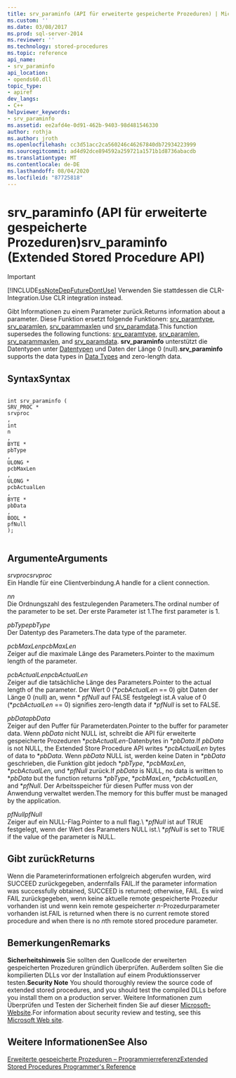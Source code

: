 ```yaml
---
title: srv_paraminfo (API für erweiterte gespeicherte Prozeduren) | Microsoft-Dokumentation
ms.custom: ''
ms.date: 03/08/2017
ms.prod: sql-server-2014
ms.reviewer: ''
ms.technology: stored-procedures
ms.topic: reference
api_name:
- srv_paraminfo
api_location:
- opends60.dll
topic_type:
- apiref
dev_langs:
- C++
helpviewer_keywords:
- srv_paraminfo
ms.assetid: ee2afd4e-0d91-462b-9403-98d481546330
author: rothja
ms.author: jroth
ms.openlocfilehash: cc3d51acc2ca560246c46267840db72934223999
ms.sourcegitcommit: ad4d92dce894592a259721a1571b1d8736abacdb
ms.translationtype: MT
ms.contentlocale: de-DE
ms.lasthandoff: 08/04/2020
ms.locfileid: "87725818"
---
```

# <a name="srv_paraminfo-extended-stored-procedure-api"></a><span data-ttu-id="44fa5-102">srv_paraminfo (API für erweiterte gespeicherte Prozeduren)</span><span class="sxs-lookup"><span data-stu-id="44fa5-102">srv_paraminfo (Extended Stored Procedure API)</span></span>
    
> [!IMPORTANT]  
>  [!INCLUDE[ssNoteDepFutureDontUse](../../includes/ssnotedepfuturedontuse-md.md)] <span data-ttu-id="44fa5-103">Verwenden Sie stattdessen die CLR-Integration.</span><span class="sxs-lookup"><span data-stu-id="44fa5-103">Use CLR integration instead.</span></span>  
  
 <span data-ttu-id="44fa5-104">Gibt Informationen zu einem Parameter zurück.</span><span class="sxs-lookup"><span data-stu-id="44fa5-104">Returns information about a parameter.</span></span> <span data-ttu-id="44fa5-105">Diese Funktion ersetzt folgende Funktionen: [srv_paramtype](srv-paramtype-extended-stored-procedure-api.md), [srv_paramlen](srv-paramlen-extended-stored-procedure-api.md), [srv_parammaxlen](srv-parammaxlen-extended-stored-procedure-api.md) und [srv_paramdata](srv-paramdata-extended-stored-procedure-api.md).</span><span class="sxs-lookup"><span data-stu-id="44fa5-105">This function supersedes the following functions: [srv_paramtype](srv-paramtype-extended-stored-procedure-api.md), [srv_paramlen](srv-paramlen-extended-stored-procedure-api.md), [srv_parammaxlen](srv-parammaxlen-extended-stored-procedure-api.md), and [srv_paramdata](srv-paramdata-extended-stored-procedure-api.md).</span></span> <span data-ttu-id="44fa5-106">**srv_paraminfo** unterstützt die Datentypen unter [Datentypen](data-types-extended-stored-procedure-api.md) und Daten der Länge 0 (null).</span><span class="sxs-lookup"><span data-stu-id="44fa5-106">**srv_paraminfo** supports the data types in [Data Types](data-types-extended-stored-procedure-api.md) and zero-length data.</span></span>  
  
## <a name="syntax"></a><span data-ttu-id="44fa5-107">Syntax</span><span class="sxs-lookup"><span data-stu-id="44fa5-107">Syntax</span></span>  
  
```  
  
int srv_paraminfo (  
SRV_PROC *  
srvproc  
,  
int  
n  
,  
BYTE *  
pbType  
,  
ULONG *  
pcbMaxLen  
,  
ULONG *  
pcbActualLen  
,  
BYTE *  
pbData  
,  
BOOL *  
pfNull  
);  
  
```  
  
## <a name="arguments"></a><span data-ttu-id="44fa5-108">Argumente</span><span class="sxs-lookup"><span data-stu-id="44fa5-108">Arguments</span></span>  
 <span data-ttu-id="44fa5-109">*srvproc*</span><span class="sxs-lookup"><span data-stu-id="44fa5-109">*srvproc*</span></span>  
 <span data-ttu-id="44fa5-110">Ein Handle für eine Clientverbindung.</span><span class="sxs-lookup"><span data-stu-id="44fa5-110">A handle for a client connection.</span></span>  
  
 <span data-ttu-id="44fa5-111">*n*</span><span class="sxs-lookup"><span data-stu-id="44fa5-111">*n*</span></span>  
 <span data-ttu-id="44fa5-112">Die Ordnungszahl des festzulegenden Parameters.</span><span class="sxs-lookup"><span data-stu-id="44fa5-112">The ordinal number of the parameter to be set.</span></span> <span data-ttu-id="44fa5-113">Der erste Parameter ist 1.</span><span class="sxs-lookup"><span data-stu-id="44fa5-113">The first parameter is 1.</span></span>  
  
 <span data-ttu-id="44fa5-114">*pbType*</span><span class="sxs-lookup"><span data-stu-id="44fa5-114">*pbType*</span></span>  
 <span data-ttu-id="44fa5-115">Der Datentyp des Parameters.</span><span class="sxs-lookup"><span data-stu-id="44fa5-115">The data type of the parameter.</span></span>  
  
 <span data-ttu-id="44fa5-116">*pcbMaxLen*</span><span class="sxs-lookup"><span data-stu-id="44fa5-116">*pcbMaxLen*</span></span>  
 <span data-ttu-id="44fa5-117">Zeiger auf die maximale Länge des Parameters.</span><span class="sxs-lookup"><span data-stu-id="44fa5-117">Pointer to the maximum length of the parameter.</span></span>  
  
 <span data-ttu-id="44fa5-118">*pcbActualLen*</span><span class="sxs-lookup"><span data-stu-id="44fa5-118">*pcbActualLen*</span></span>  
 <span data-ttu-id="44fa5-119">Zeiger auf die tatsächliche Länge des Parameters.</span><span class="sxs-lookup"><span data-stu-id="44fa5-119">Pointer to the actual length of the parameter.</span></span> <span data-ttu-id="44fa5-120">Der Wert 0 (\**pcbActualLen* == 0) gibt Daten der Länge 0 (null) an, wenn \* *pfNull* auf FALSE festgelegt ist.</span><span class="sxs-lookup"><span data-stu-id="44fa5-120">A value of 0 (\**pcbActualLen* == 0) signifies zero-length data if \**pfNull* is set to FALSE.</span></span>  
  
 <span data-ttu-id="44fa5-121">*pbData*</span><span class="sxs-lookup"><span data-stu-id="44fa5-121">*pbData*</span></span>  
 <span data-ttu-id="44fa5-122">Zeiger auf den Puffer für Parameterdaten.</span><span class="sxs-lookup"><span data-stu-id="44fa5-122">Pointer to the buffer for parameter data.</span></span> <span data-ttu-id="44fa5-123">Wenn *pbData* nicht NULL ist, schreibt die API für erweiterte gespeicherte Prozeduren \**pcbActualLen*-Datenbytes in \**pbData*.</span><span class="sxs-lookup"><span data-stu-id="44fa5-123">If *pbData* is not NULL, the Extended Store Procedure API writes \**pcbActualLen* bytes of data to \**pbData*.</span></span> <span data-ttu-id="44fa5-124">Wenn *pbData* NULL ist, werden keine Daten in \**pbData* geschrieben, die Funktion gibt jedoch \**pbType*, \**pcbMaxLen*, \**pcbActualLen*, und \**pfNull* zurück.</span><span class="sxs-lookup"><span data-stu-id="44fa5-124">If *pbData* is NULL, no data is written to \**pbData* but the function returns \**pbType*, \**pcbMaxLen*, \**pcbActualLen*, and \**pfNull*.</span></span> <span data-ttu-id="44fa5-125">Der Arbeitsspeicher für diesen Puffer muss von der Anwendung verwaltet werden.</span><span class="sxs-lookup"><span data-stu-id="44fa5-125">The memory for this buffer must be managed by the application.</span></span>  
  
 <span data-ttu-id="44fa5-126">*pfNull*</span><span class="sxs-lookup"><span data-stu-id="44fa5-126">*pfNull*</span></span>  
 <span data-ttu-id="44fa5-127">Zeiger auf ein NULL-Flag.</span><span class="sxs-lookup"><span data-stu-id="44fa5-127">Pointer to a null flag.</span></span><span data-ttu-id="44fa5-128">\ **pfNull* ist auf TRUE festgelegt, wenn der Wert des Parameters NULL ist.</span><span class="sxs-lookup"><span data-stu-id="44fa5-128">\ **pfNull* is set to TRUE if the value of the parameter is NULL.</span></span>  
  
## <a name="returns"></a><span data-ttu-id="44fa5-129">Gibt zurück</span><span class="sxs-lookup"><span data-stu-id="44fa5-129">Returns</span></span>  
 <span data-ttu-id="44fa5-130">Wenn die Parameterinformationen erfolgreich abgerufen wurden, wird SUCCEED zurückgegeben, andernfalls FAIL.</span><span class="sxs-lookup"><span data-stu-id="44fa5-130">If the parameter information was successfully obtained, SUCCEED is returned; otherwise, FAIL.</span></span> <span data-ttu-id="44fa5-131">Es wird FAIL zurückgegeben, wenn keine aktuelle remote gespeicherte Prozedur vorhanden ist und wenn kein remote gespeicherter *n*-Prozedurparameter vorhanden ist.</span><span class="sxs-lookup"><span data-stu-id="44fa5-131">FAIL is returned when there is no current remote stored procedure and when there is no *n*th remote stored procedure parameter.</span></span>  
  
## <a name="remarks"></a><span data-ttu-id="44fa5-132">Bemerkungen</span><span class="sxs-lookup"><span data-stu-id="44fa5-132">Remarks</span></span>  
 <span data-ttu-id="44fa5-133">**Sicherheitshinweis** Sie sollten den Quellcode der erweiterten gespeicherten Prozeduren gründlich überprüfen. Außerdem sollten Sie die kompilierten DLLs vor der Installation auf einem Produktionsserver testen.</span><span class="sxs-lookup"><span data-stu-id="44fa5-133">**Security Note** You should thoroughly review the source code of extended stored procedures, and you should test the compiled DLLs before you install them on a production server.</span></span> <span data-ttu-id="44fa5-134">Weitere Informationen zum Überprüfen und Testen der Sicherheit finden Sie auf dieser [Microsoft-Website](https://go.microsoft.com/fwlink/?LinkID=54761&amp;clcid=0x409https://msdn.microsoft.com/security/).</span><span class="sxs-lookup"><span data-stu-id="44fa5-134">For information about security review and testing, see this [Microsoft Web site](https://go.microsoft.com/fwlink/?LinkID=54761&amp;clcid=0x409https://msdn.microsoft.com/security/).</span></span>  
  
## <a name="see-also"></a><span data-ttu-id="44fa5-135">Weitere Informationen</span><span class="sxs-lookup"><span data-stu-id="44fa5-135">See Also</span></span>  
 [<span data-ttu-id="44fa5-136">Erweiterte gespeicherte Prozeduren – Programmierreferenz</span><span class="sxs-lookup"><span data-stu-id="44fa5-136">Extended Stored Procedures Programmer's Reference</span></span>](database-engine-extended-stored-procedures-reference.md)  
  
  
